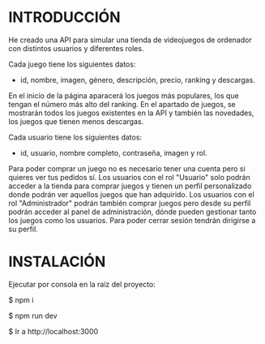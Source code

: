 # INTRODUCCIÓN

He creado una API para simular una tienda de videojuegos de ordenador con distintos usuarios y diferentes roles. 

Cada juego tiene los siguientes datos:
- id, nombre, imagen, género, descripción, precio, ranking y descargas.

En el inicio de la página aparacerá los juegos más populares, los que tengan el número más alto del ranking.
En el apartado de juegos, se mostrarán todos los juegos existentes en la API y también las novedades, los juegos que tienen menos descargas.

Cada usuario tiene los siguientes datos:
- id, usuario, nombre completo, contraseña, imagen y rol.

Para poder comprar un juego no es necesario tener una cuenta pero si quieres ver tus pedidos sí.
Los usuarios con el rol "Usuario" solo podrán acceder a la tienda para comprar juegos y tienen un perfil personalizado donde podrán ver aquellos juegos que han adquirido.
Los usuarios con el rol "Administrador" podrán también comprar juegos pero desde su perfil podrán acceder al panel de administración, dónde pueden gestionar tanto los juegos como los usuarios.
Para poder cerrar sesión tendrán dirigirse a su perfil.

# INSTALACIÓN

Ejecutar por consola en la raíz del proyecto:

$ npm i

$ npm run dev

$ Ir a http://localhost:3000
